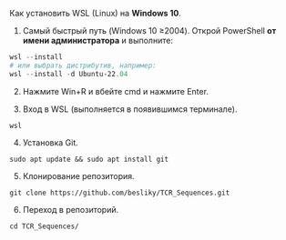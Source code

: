 Как установить WSL (Linux) на **Windows 10**.

1. Самый быстрый путь (Windows 10 ≥2004). Открой PowerShell **от имени администратора** и выполните:

```powershell
wsl --install
# или выбрать дистрибутив, например:
wsl --install -d Ubuntu-22.04
```

2. Нажмите Win+R и вбейте cmd и нажмите Enter.

3. Вход в WSL (выполняется в появившимся терминале).
```
wsl
```

4. Установка Git.
```
sudo apt update && sudo apt install git
```

5. Клонирование репозитория.
```
git clone https://github.com/besliky/TCR_Sequences.git
```

6. Переход в репозиторий.
```
cd TCR_Sequences/
```